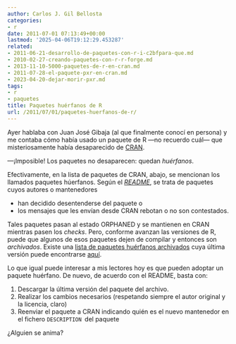 ```yaml
---
author: Carlos J. Gil Bellosta
categories:
- r
date: 2011-07-01 07:13:49+00:00
lastmod: '2025-04-06T19:12:29.453287'
related:
- 2011-06-21-desarrollo-de-paquetes-con-r-i-c2bfpara-que.md
- 2010-02-27-creando-paquetes-con-r-r-forge.md
- 2013-11-10-5000-paquetes-de-r-en-cran.md
- 2011-07-28-el-paquete-pxr-en-cran.md
- 2023-04-20-dejar-morir-pxr.md
tags:
- r
- paquetes
title: Paquetes huérfanos de R
url: /2011/07/01/paquetes-huerfanos-de-r/
---
```


Ayer hablaba con Juan José Gibaja (al que finalmente conocí en persona) y me contaba cómo había usado un paquete de R —no recuerdo cuál— que misteriosamente había desaparecido de [CRAN](http://cran.r-project.org/web/packages/).

—¡Imposible! Los paquetes no desaparecen: quedan _huérfanos_.

Efectivamente, en la lista de paquetes de CRAN, abajo, se mencionan los llamados paquetes húerfanos. Según el _[README](http://cran.r-project.org/src/contrib/Orphaned/README)_, se trata de paquetes cuyos autores o mantenedores



* han decidido desentenderse del paquete o
* los mensajes que les envían desde CRAN rebotan o no son contestados.

Tales paquetes pasan al estado ORPHANED y se mantienen en CRAN mientras pasen los _checks_. Pero, conforme avanzan las versiones de R, puede que algunos de esos paquetes dejen de compilar y entonces son _archivados_. Existe una [lista de paquetes huérfanos archivados](http://cran.r-project.org/src/contrib/Orphaned/PACKAGES.csv) cuya última versión puede encontrarse [aquí](http://cran.r-project.org/src/contrib/Archive/).

Lo que igual puede interesar a mis lectores hoy es que pueden adoptar un paquete huérfano. De nuevo, de acuerdo con el README, basta con:



1. Descargar la última versión del paquete del archivo.
2. Realizar los cambios necesarios (respetando siempre el autor original y la licencia, claro)
3. Reenviar el paquete a CRAN indicando quién es el nuevo mantenedor en el fichero `DESCRIPTION `del paquete

¿Alguien se anima?